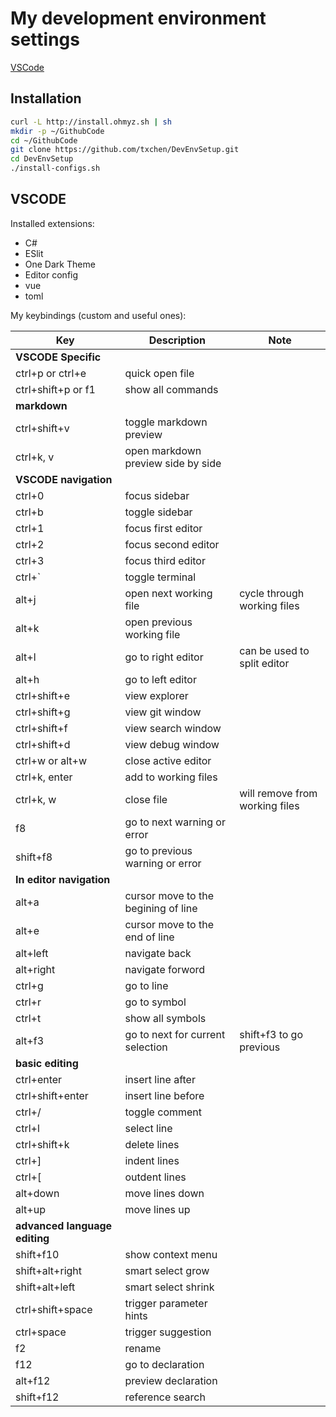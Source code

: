 My development environment settings
===========
[VSCode](#vscode)

## Installation
```bash
curl -L http://install.ohmyz.sh | sh
mkdir -p ~/GithubCode
cd ~/GithubCode
git clone https://github.com/txchen/DevEnvSetup.git
cd DevEnvSetup
./install-configs.sh
```

## VSCODE

Installed extensions:

* C#
* ESlit
* One Dark Theme
* Editor config
* vue
* toml

My keybindings (custom and useful ones):

| Key  | Description  | Note  |
|---|---|---|
| **VSCODE Specific** | | |
| ctrl+p or ctrl+e | quick open file | |
| ctrl+shift+p or f1 | show all commands | |
| **markdown** | | |
| ctrl+shift+v | toggle markdown preview | |
| ctrl+k, v | open markdown preview side by side | |
| **VSCODE navigation** | | |
| ctrl+0 | focus sidebar | |
| ctrl+b | toggle sidebar | |
| ctrl+1 | focus first editor | |
| ctrl+2 | focus second editor | |
| ctrl+3 | focus third editor | |
| ctrl+` | toggle terminal | |
| alt+j  | open next working file  | cycle through working files  |
| alt+k  | open previous working file  |   |
| alt+l  | go to right editor | can be used to split editor |
| alt+h  | go to left editor | |
| ctrl+shift+e | view explorer | |
| ctrl+shift+g | view git window | |
| ctrl+shift+f | view search window | |
| ctrl+shift+d | view debug window | |
| ctrl+w or alt+w | close active editor | |
| ctrl+k, enter | add to working files | |
| ctrl+k, w | close file | will remove from working files |
| f8 | go to next warning or error | |
| shift+f8 | go to previous warning or error | |
| **In editor navigation** | | |
| alt+a  | cursor move to the begining of line |  |
| alt+e  | cursor move to the end of line | |
| alt+left | navigate back | |
| alt+right | navigate forword | |
| ctrl+g | go to line | |
| ctrl+r | go to symbol | |
| ctrl+t | show all symbols | |
| alt+f3 | go to next for current selection | shift+f3 to go previous |
| **basic editing** | | |
| ctrl+enter | insert line after | |
| ctrl+shift+enter | insert line before | |
| ctrl+/ | toggle comment | |
| ctrl+l | select line | |
| ctrl+shift+k | delete lines |
| ctrl+] | indent lines | |
| ctrl+[ | outdent lines | |
| alt+down | move lines down | |
| alt+up | move lines up | |
| **advanced language editing** | | |
| shift+f10 | show context menu | |
| shift+alt+right | smart select grow | |
| shift+alt+left | smart select shrink | |
| ctrl+shift+space | trigger parameter hints | |
| ctrl+space | trigger suggestion | |
| f2 | rename | |
| f12 | go to declaration | |
| alt+f12 | preview declaration | |
| shift+f12 | reference search | |
